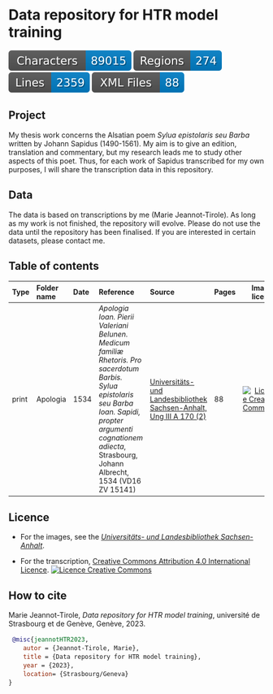 # Data repository for HTR model training

![characters badge](badges/characters.svg) ![regions badge](badges/regions.svg) ![lines badge](badges/lines.svg) ![files badge](badges/files.svg) 

## Project

My thesis work concerns the Alsatian poem _Sylua epistolaris seu Barba_ written by Johann Sapidus (1490-1561). My aim is to give an edition, translation and commentary, but my research leads me to study other aspects of this poet. Thus, for each work of Sapidus transcribed for my own purposes, I will share the transcription data in this repository. 

## Data

The data is based on transcriptions by me (Marie Jeannot-Tirole). 
As long as my work is not finished, the repository will evolve. Please do not use the data until the repository has been finalised. If you are interested in certain datasets, please contact me.

## Table of contents

| Type |  Folder name | Date|  Reference | Source | Pages | Images licence |
| :----- | :----- | :-- | :--------- | :------| :------| ----:|
| print | Apologia | 1534 | _Apologia Ioan. Pierii Valeriani Belunen. Medicum familiæ Rhetoris. Pro sacerdotum Barbis. Sylua epistolaris seu Barba Ioan. Sapidi, propter argumenti cognationem adiecta_, Strasbourg, Johann Albrecht, 1534 (VD16 ZV 15141) | [Universitäts- und Landesbibliothek Sachsen-Anhalt, Ung III A 170 (2)](http://dx.doi.org/10.25673/opendata2-175) | 88| <a rel="license" href="https://creativecommons.org/publicdomain/mark/1.0/"><img alt="Licence Creative Commons" style="border-width:0" src="https://licensebuttons.net/p/mark/1.0/88x31.png" /></a><br />

## Licence

- For the images, see the [_Universitäts- und Landesbibliothek Sachsen-Anhalt_](https://bibliothek.uni-halle.de/).

- For the transcription, <a rel="license" href="http://creativecommons.org/licenses/by/4.0/">Creative Commons Attribution 4.0 International Licence</a>. <a rel="license" href="http://creativecommons.org/licenses/by/4.0/"><img alt="Licence Creative Commons" style="border-width:0" src="https://i.creativecommons.org/l/by/4.0/88x31.png" /></a><br />

## How to cite

Marie Jeannot-Tirole, _Data repository for HTR model training_, université de Strasbourg et de Genève, Genève, 2023.

```bibtex
 @misc{jeannotHTR2023,
    autor = {Jeannot-Tirole, Marie},
    title = {Data repository for HTR model training}, 
    year = {2023},    
    location= {Strasbourg/Geneva}
}
